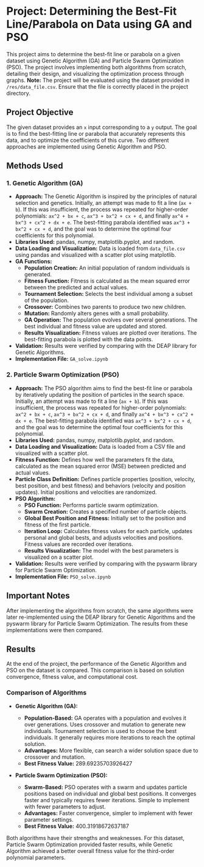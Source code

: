# Project: Determining the Best-Fit Line/Parabola on Data using GA and PSO

This project aims to determine the best-fit line or parabola on a given dataset using Genetic Algorithm (GA) and Particle Swarm Optimization (PSO). The project involves implementing both algorithms from scratch, detailing their design, and visualizing the optimization process through graphs.
**Note:** The project will be evaluated using the dataset provided in `/res/data_file.csv`. Ensure that the file is correctly placed in the project directory.

## Project Objective

The given dataset provides an `x` input corresponding to a `y` output. The goal is to find the best-fitting line or parabola that accurately represents this data, and to optimize the coefficients of this curve. Two different approaches are implemented using Genetic Algorithm and PSO.

## Methods Used

### 1. Genetic Algorithm (GA)
- **Approach:** The Genetic Algorithm is inspired by the principles of natural selection and genetics. Initially, an attempt was made to fit a line (`ax + b`). If this was insufficient, the process was repeated for higher-order polynomials: `ax^2 + bx + c`, `ax^3 + bx^2 + cx + d`, and finally `ax^4 + bx^3 + cx^2 + dx + e`. The best-fitting parabola identified was `ax^3 + bx^2 + cx + d`, and the goal was to determine the optimal four coefficients for this polynomial.
- **Libraries Used:** pandas, numpy, matplotlib.pyplot, and random.
- **Data Loading and Visualization:** Data is loaded from `data_file.csv` using pandas and visualized with a scatter plot using matplotlib.
- **GA Functions:**
  - **Population Creation:** An initial population of random individuals is generated.
  - **Fitness Function:** Fitness is calculated as the mean squared error between the predicted and actual values.
  - **Tournament Selection:** Selects the best individual among a subset of the population.
  - **Crossover:** Combines two parents to produce two new children.
  - **Mutation:** Randomly alters genes with a small probability.
  - **GA Operation:** The population evolves over several generations. The best individual and fitness value are updated and stored.
  - **Results Visualization:** Fitness values are plotted over iterations. The best-fitting parabola is plotted with the data points.
- **Validation:** Results were verified by comparing with the DEAP library for Genetic Algorithms.
- **Implementation File:** `GA_solve.ipynb`

### 2. Particle Swarm Optimization (PSO)
- **Approach:** The PSO algorithm aims to find the best-fit line or parabola by iteratively updating the position of particles in the search space. Initially, an attempt was made to fit a line (`ax + b`). If this was insufficient, the process was repeated for higher-order polynomials: `ax^2 + bx + c`, `ax^3 + bx^2 + cx + d`, and finally `ax^4 + bx^3 + cx^2 + dx + e`. The best-fitting parabola identified was `ax^3 + bx^2 + cx + d`, and the goal was to determine the optimal four coefficients for this polynomial.
- **Libraries Used:** pandas, numpy, matplotlib.pyplot, and random.
- **Data Loading and Visualization:** Data is loaded from a CSV file and visualized with a scatter plot.
- **Fitness Function:** Defines how well the parameters fit the data, calculated as the mean squared error (MSE) between predicted and actual values.
- **Particle Class Definition:** Defines particle properties (position, velocity, best position, and best fitness) and behaviors (velocity and position updates). Initial positions and velocities are randomized.
- **PSO Algorithm:**
  - **PSO Function:** Performs particle swarm optimization.
  - **Swarm Creation:** Creates a specified number of particle objects.
  - **Global Best Position and Fitness:** Initially set to the position and fitness of the first particle.
  - **Iteration Loop:** Calculates fitness values for each particle, updates personal and global bests, and adjusts velocities and positions. Fitness values are recorded over iterations.
  - **Results Visualization:** The model with the best parameters is visualized on a scatter plot.
- **Validation:** Results were verified by comparing with the pyswarm library for Particle Swarm Optimization.
- **Implementation File:** `PSO_solve.ipynb`

## Important Notes

After implementing the algorithms from scratch, the same algorithms were later re-implemented using the DEAP library for Genetic Algorithms and the pyswarm library for Particle Swarm Optimization. The results from these implementations were then compared.

## Results

At the end of the project, the performance of the Genetic Algorithm and PSO on the dataset is compared. This comparison is based on solution convergence, fitness value, and computational cost.

### Comparison of Algorithms

- **Genetic Algorithm (GA):** 
  - **Population-Based:** GA operates with a population and evolves it over generations. Uses crossover and mutation to generate new individuals. Tournament selection is used to choose the best individuals. It generally requires more iterations to reach the optimal solution.
  - **Advantages:** More flexible, can search a wider solution space due to crossover and mutation.
  - **Best Fitness Value:** 289.69235703926427

- **Particle Swarm Optimization (PSO):** 
  - **Swarm-Based:** PSO operates with a swarm and updates particle positions based on individual and global best positions. It converges faster and typically requires fewer iterations. Simple to implement with fewer parameters to adjust.
  - **Advantages:** Faster convergence, simpler to implement with fewer parameter settings.
  - **Best Fitness Value:** 400.31918672637187

Both algorithms have their strengths and weaknesses. For this dataset, Particle Swarm Optimization provided faster results, while Genetic Algorithm achieved a better overall fitness value for the third-order polynomial parameters.
